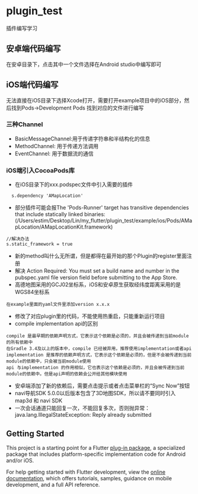 # plugin_test

插件编写学习

## 安卓端代码编写

在安卓目录下，点击其中一个文件选择在Android studio中编写即可

## iOS端代码编写

无法直接在iOS目录下选择Xcode打开，需要打开example项目中的iOS部分，然后找到Pods->Development Pods 找到对应的文件进行编写


### 三种Channel
- BasicMessageChannel:用于传递字符串和半结构化的信息
- MethodChannel: 用于传递方法调用
- EventChannel: 用于数据流的通信

### iOS端引入CocoaPods库
- 在iOS目录下的xxx.podspec文件中引入需要的插件
```
  s.dependency 'AMapLocation'
```
- 部分插件可能会报The 'Pods-Runner' target has transitive dependencies that include statically linked binaries: (/Users/estim/Desktop/Lin/my_flutter/plugin_test/example/ios/Pods/AMapLocation/AMapLocationKit.framework)
```
//解决办法
s.static_framework = true
```
- 新的method叫什么无所谓，但是都得在最开始的那个Plugin的register里面注册
- 解决 Action Required: You must set a build name and number in the pubspec.yaml file version field before submitting to the App Store.
- 高德地图采用的GCJ02坐标系，iOS和安卓原生获取经纬度距离采用的是WGS84坐标系
```
在example里面的yaml文件里添加version x.x.x

```
- 修改了对应plugin里的代码，不能使用热重启，只能重新运行项目
- compile implementation api的区别
```
compile 是最早期的依赖声明方式，它表示这个依赖是必须的，并且会被传递到当前module的所有依赖中
在Gradle 3.4及以上的版本中，compile 已经被弃用，推荐使用implementation或者api
implementation 是推荐的依赖声明方式，它表示这个依赖是必须的，但是不会被传递到当前module的依赖中，只会被当前module使用
api 与implementation 的作用相似，它也表示这个依赖是必须的，并且会被传递到当前module的依赖中。但是api声明的依赖会公开给其他模块使用

```
- 安卓端添加了新的依赖后，需要点击提示或者点击菜单栏的“Sync Now”按钮
- navi导航SDK 5.0.0以后版本包含了3D地图SDK，所以请不要同时引入 map3d 和 navi SDK
- 一次会话通道只能回复一次，不能回复多次，否则抛异常：java.lang.IllegalStateException: Reply already submitted


## Getting Started

This project is a starting point for a Flutter
[plug-in package](https://flutter.dev/developing-packages/),
a specialized package that includes platform-specific implementation code for
Android and/or iOS.

For help getting started with Flutter development, view the
[online documentation](https://flutter.dev/docs), which offers tutorials,
samples, guidance on mobile development, and a full API reference.

